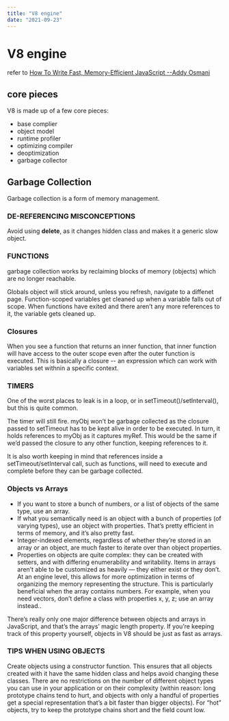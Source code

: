 ```yaml
---
title: "V8 engine"
date: "2021-09-23"
---
```


# V8 engine

refer to [How To Write Fast, Memory-Efficient JavaScript --Addy Osmani](https://www.smashingmagazine.com/2012/11/writing-fast-memory-efficient-javascript/)

## core pieces
V8 is made up of a few core pieces:
* base complier
* object model
* runtime profiler
* optimizing compiler
* deoptimization
* garbage collector

## Garbage Collection

Garbage collection is a form of memory management.

### DE-REFERENCING MISCONCEPTIONS #
Avoid using __delete__, as it changes hidden class and makes it a generic slow object.


### FUNCTIONS
garbage collection works by reclaiming blocks of memory (objects) which are no longer reachable. 


Globals object will stick around, unless you refresh, navigate to a diffenet page. Function-scoped variables get cleaned up when a variable falls out of scope. When functions have exited and there aren’t any more references to it, the variable gets cleaned up.

### Closures

When you see a function that returns an inner function, that inner function will have access to the outer scope even after the outer function is executed. This is basically a closure -- an expression which can work with variables set withnin a specific context.

### TIMERS
One of the worst places to leak is in a loop, or in setTimeout()/setInterval(), but this is quite common.

The timer will still fire. myObj won’t be garbage collected as the closure passed to setTimeout has to be kept alive in order to be executed. In turn, it holds references to myObj as it captures myRef. This would be the same if we’d passed the closure to any other function, keeping references to it.

It is also worth keeping in mind that references inside a setTimeout/setInterval call, such as functions, will need to execute and complete before they can be garbage collected.

### Objects vs Arrays
* If you want to store a bunch of numbers, or a list of objects of the same type, use an array.
* If what you semantically need is an object with a bunch of properties (of varying types), use an object with properties. That’s pretty efficient in terms of memory, and it’s also pretty fast.
* Integer-indexed elements, regardless of whether they’re stored in an array or an object, are much faster to iterate over than object properties.
* Properties on objects are quite complex: they can be created with setters, and with differing enumerability and writability. Items in arrays aren’t able to be customized as heavily — they either exist or they don’t. At an engine level, this allows for more optimization in terms of organizing the memory representing the structure. This is particularly beneficial when the array contains numbers. For example, when you need vectors, don’t define a class with properties x, y, z; use an array instead..

There’s really only one major difference between objects and arrays in JavaScript, and that’s the arrays’ magic length property. If you’re keeping track of this property yourself, objects in V8 should be just as fast as arrays.

### TIPS WHEN USING OBJECTS
Create objects using a constructor function. This ensures that all objects created with it have the same hidden class and helps avoid changing these classes.
There are no restrictions on the number of different object types you can use in your application or on their complexity (within reason: long prototype chains tend to hurt, and objects with only a handful of properties get a special representation that’s a bit faster than bigger objects). For “hot” objects, try to keep the prototype chains short and the field count low.